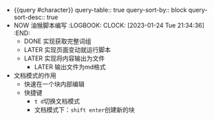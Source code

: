 - {{query #character}}
  query-table:: true
  query-sort-by:: block
  query-sort-desc:: true
- NOW 油猴脚本编写
  :LOGBOOK:
  CLOCK: [2023-01-24 Tue 21:34:36]
  :END:
	- DONE 实现获取完整词组
	- LATER 实现页面变动就运行脚本
	- LATER 实现将内容输出为文件
		- LATER 输出文件为md格式
- 文档模式的作用
	- 快速在一个块内部编辑
	- 快捷键
		- `t d`切换文档模式
		- 文档模式下：`shift enter`创建新的块